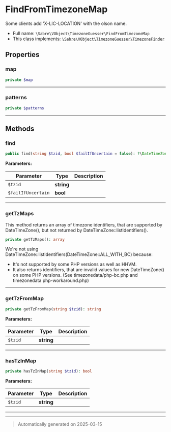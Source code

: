 
# FindFromTimezoneMap

Some clients add 'X-LIC-LOCATION' with the olson name.



* Full name: `\Sabre\VObject\TimezoneGuesser\FindFromTimezoneMap`
* This class implements:
[`\Sabre\VObject\TimezoneGuesser\TimezoneFinder`](./TimezoneFinder.md)



## Properties


### map



```php
private $map
```






***

### patterns



```php
private $patterns
```






***

## Methods


### find



```php
public find(string $tzid, bool $failIfUncertain = false): ?\DateTimeZone
```








**Parameters:**

| Parameter | Type | Description |
|-----------|------|-------------|
| `$tzid` | **string** |  |
| `$failIfUncertain` | **bool** |  |





***

### getTzMaps

This method returns an array of timezone identifiers, that are supported
by DateTimeZone(), but not returned by DateTimeZone::listIdentifiers().

```php
private getTzMaps(): array
```

We're not using DateTimeZone::listIdentifiers(DateTimeZone::ALL_WITH_BC) because:
- It's not supported by some PHP versions as well as HHVM.
- It also returns identifiers, that are invalid values for new DateTimeZone() on some PHP versions.
(See timezonedata/php-bc.php and timezonedata php-workaround.php)










***

### getTzFromMap



```php
private getTzFromMap(string $tzid): string
```








**Parameters:**

| Parameter | Type | Description |
|-----------|------|-------------|
| `$tzid` | **string** |  |





***

### hasTzInMap



```php
private hasTzInMap(string $tzid): bool
```








**Parameters:**

| Parameter | Type | Description |
|-----------|------|-------------|
| `$tzid` | **string** |  |





***


***
> Automatically generated on 2025-03-15
